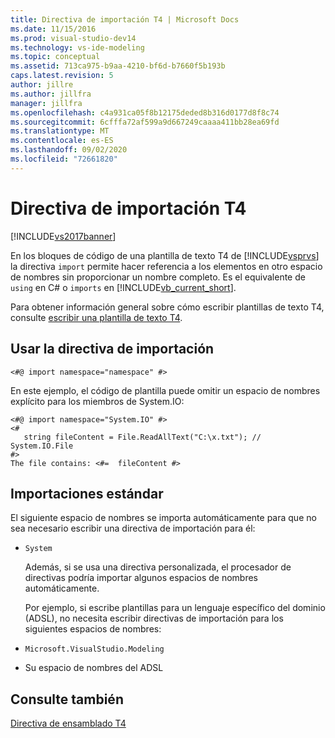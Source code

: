 ```yaml
---
title: Directiva de importación T4 | Microsoft Docs
ms.date: 11/15/2016
ms.prod: visual-studio-dev14
ms.technology: vs-ide-modeling
ms.topic: conceptual
ms.assetid: 713ca975-b9aa-4210-bf6d-b7660f5b193b
caps.latest.revision: 5
author: jillre
ms.author: jillfra
manager: jillfra
ms.openlocfilehash: c4a931ca05f8b12175deded8b316d0177d8f8c74
ms.sourcegitcommit: 6cfffa72af599a9d667249caaaa411bb28ea69fd
ms.translationtype: MT
ms.contentlocale: es-ES
ms.lasthandoff: 09/02/2020
ms.locfileid: "72661820"
---
```

# <a name="t4-import-directive"></a>Directiva de importación T4
[!INCLUDE[vs2017banner](../includes/vs2017banner.md)]

En los bloques de código de una plantilla de texto T4 de [!INCLUDE[vsprvs](../includes/vsprvs-md.md)] la directiva `import` permite hacer referencia a los elementos en otro espacio de nombres sin proporcionar un nombre completo. Es el equivalente de `using` en C# o `imports` en [!INCLUDE[vb_current_short](../includes/vb-current-short-md.md)].

 Para obtener información general sobre cómo escribir plantillas de texto T4, consulte [escribir una plantilla de texto T4](../modeling/writing-a-t4-text-template.md).

## <a name="using-the-import-directive"></a>Usar la directiva de importación

```
<#@ import namespace="namespace" #>
```

 En este ejemplo, el código de plantilla puede omitir un espacio de nombres explícito para los miembros de System.IO:

```
<#@ import namespace="System.IO" #>
<#
   string fileContent = File.ReadAllText("C:\x.txt"); // System.IO.File
#>
The file contains: <#=  fileContent #>
```

## <a name="standard-imports"></a>Importaciones estándar
 El siguiente espacio de nombres se importa automáticamente para que no sea necesario escribir una directiva de importación para él:

- `System`

  Además, si se usa una directiva personalizada, el procesador de directivas podría importar algunos espacios de nombres automáticamente.

  Por ejemplo, si escribe plantillas para un lenguaje específico del dominio (ADSL), no necesita escribir directivas de importación para los siguientes espacios de nombres:

- `Microsoft.VisualStudio.Modeling`

- Su espacio de nombres del ADSL

## <a name="see-also"></a>Consulte también
 [Directiva de ensamblado T4](../modeling/t4-assembly-directive.md)
